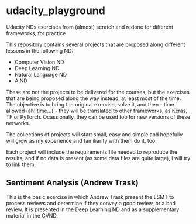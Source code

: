 # udacity_playground
Udacity NDs exercises from (almost) scratch and redone for different frameworks, for practice

This repository contains several projects that are proposed along different lessons in the following ND:
- Computer Vision ND
- Deep Learning ND
- Natural Language ND
- AIND

These are not the projects to be delivered for the courses, but the exercises that are being proposed along the way instead, at least most of the time. The objective is to bring the original exercise, solve it, and then - time allowed (ah! time...) - they will be translated to other frameworks, as Keras, TF or PyTorch. Ocassionally, they can be used too for new versions of these networks.

The collections of projects will start small, easy and simple and hopefully will grow as my experience and familiarity with them do it, too.

Each project will include the requirements file needed to reproduce the results, and if no data is present (as some data files are quite large), I will try to link them.

## Sentiment Analysis (Andrew Trask)
This is the basic exercise in which Andrew Trask present the LSMT to process reviews and determine if they convey a good review, or a bad review.
It is presented in the Deep Learning ND and as a supplementary material in the CVND.
